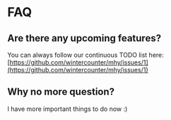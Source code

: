 # FAQ

## Are there any upcoming features?

You can always follow our continuous TODO list here: [https://github.com/wintercounter/mhy/issues/1](https://github.com/wintercounter/mhy/issues/1)

## Why no more question?

I have more important things to do now :\)

